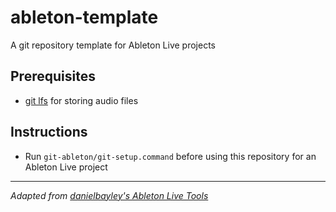 # ableton-template
A git repository template for Ableton Live projects

## Prerequisites
- [git lfs](https://git-lfs.com/) for storing audio files

## Instructions
- Run `git-ableton/git-setup.command` before using this repository for an Ableton Live project

---

_Adapted from [danielbayley's Ableton Live Tools](https://github.com/danielbayley/Ableton-Live-tools)_
